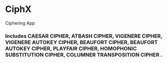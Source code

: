 # CiphX
Ciphering App
### Includes CAESAR CIPHER, ATBASH CIPHER, VIGENERE CIPHER, VIGENERE AUTOKEY CIPHER, BEAUFORT CIPHER, BEAUFORT AUTOKEY CIPHER, PLAYFAIR CIPHER, HOMOPHONIC SUBSTITUTION CIPHER, COLUMNER TRANSPOSITION CIPHER .
